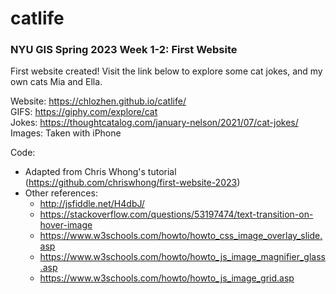 # catlife
### NYU GIS Spring 2023 Week 1-2: First Website

First website created! Visit the link below to explore some cat jokes, and my own cats Mia and Ella.

Website: https://chlozhen.github.io/catlife/
<br> GIFS: https://giphy.com/explore/cat
<br> Jokes: https://thoughtcatalog.com/january-nelson/2021/07/cat-jokes/
<br> Images: Taken with iPhone

Code:
* Adapted from Chris Whong's tutorial (https://github.com/chriswhong/first-website-2023) 
* Other references:
  * http://jsfiddle.net/H4dbJ/
  * https://stackoverflow.com/questions/53197474/text-transition-on-hover-image
  * https://www.w3schools.com/howto/howto_css_image_overlay_slide.asp
  * https://www.w3schools.com/howto/howto_js_image_magnifier_glass.asp
  * https://www.w3schools.com/howto/howto_js_image_grid.asp
